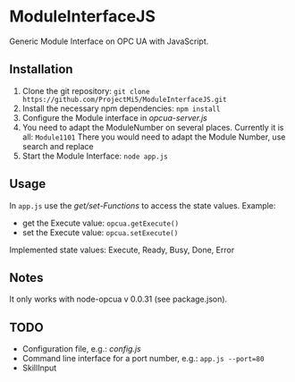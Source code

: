 # ModuleInterfaceJS
Generic Module Interface on OPC UA with JavaScript.

## Installation

1. Clone the git repository: `git clone https://github.com/ProjectMi5/ModuleInterfaceJS.git` 
2. Install the necessary npm dependencies: `npm install`
3. Configure the Module interface in _opcua-server.js_
 1. You need to adapt the ModuleNumber on several places. Currently it is all: `Module1101`
    There you would need to adapt the Module Number, use search and replace
4. Start the Module Interface: `node app.js`
    
## Usage

In `app.js` use the _get/set-Functions_ to access the state values. Example:
* get the Execute value: `opcua.getExecute()` 
* set the Execute value: `opcua.setExecute()`

Implemented state values: Execute, Ready, Busy, Done, Error

## Notes

It only works with node-opcua v 0.0.31 (see package.json).

## TODO

* Configuration file, e.g.: _config.js_
* Command line interface for a port number, e.g.: `app.js --port=80`
* SkillInput